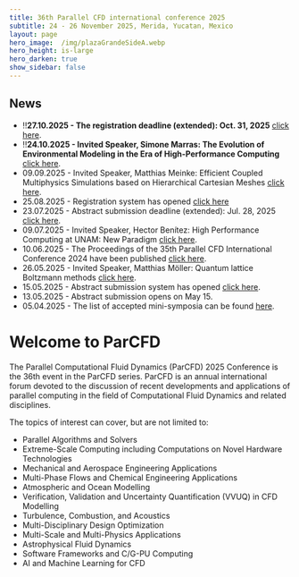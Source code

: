 ```yaml
---
title: 36th Parallel CFD international conference 2025
subtitle: 24 - 26 November 2025, Merida, Yucatan, Mexico
layout: page
hero_image:  /img/plazaGrandeSideA.webp
hero_height: is-large
hero_darken: true
show_sidebar: false
---
```


## News

* ‼️<strong>27.10.2025 - The registration deadline (extended): Oct. 31, 2025</strong> [click here](/key-dates-registration).
* ‼️<strong>24.10.2025 - Invited Speaker, Simone Marras: The Evolution of Environmental Modeling in the Era of High-Performance Computing</strong> [click here](/invited-speakers#speaker-4).
* 09.09.2025 - Invited Speaker, Matthias Meinke: Efficient Coupled Multiphysics Simulations based on Hierarchical Cartesian Meshes [click here](/invited-speakers#speaker-3).
* 25.08.2025 - Registration system has opened [click here](/key-dates-registration)
* 23.07.2025 - Abstract submission deadline (extended): Jul. 28, 2025 [click here](/key-dates-registration).
* 09.07.2025 - Invited Speaker, Hector Benítez: High Performance Computing at UNAM: New Paradigm [click here](/invited-speakers#speaker-2).
* 10.06.2025 - The Proceedings of the 35th Parallel CFD International Conference 2024 have been published [click here](https://juser.fz-juelich.de/record/1042307).
* 26.05.2025 - Invited Speaker, Matthias Möller: Quantum lattice Boltzmann methods [click here](/invited-speakers#speaker-1).
* 15.05.2025 - Abstract submission system has opened [click here](/call-papers).
* 13.05.2025 - Abstract submission opens on May 15.
* 05.04.2025 - The list of accepted mini-symposia can be found [here](/accepted-minisymposia).

# Welcome to ParCFD

The Parallel Computational Fluid Dynamics (ParCFD) 2025 Conference is the 36th event in the ParCFD series. ParCFD is an annual international forum devoted to the discussion of recent developments and applications of parallel computing in the field of Computational Fluid Dynamics and related disciplines. 

The topics of interest can cover, but are not limited to:

* Parallel Algorithms and Solvers
* Extreme-Scale Computing including Computations on Novel Hardware Technologies
* Mechanical and Aerospace Engineering Applications
* Multi-Phase Flows and Chemical Engineering Applications
* Atmospheric and Ocean Modelling
* Verification, Validation and Uncertainty Quantification (VVUQ) in CFD Modelling
* Turbulence, Combustion, and Acoustics
* Multi-Disciplinary Design Optimization
* Multi-Scale and Multi-Physics Applications
* Astrophysical Fluid Dynamics
* Software Frameworks and C/G-PU Computing
* AI and Machine Learning for CFD
